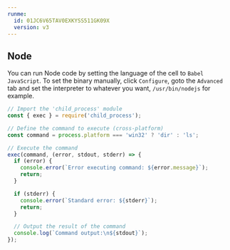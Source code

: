 ```yaml
---
runme:
  id: 01JC6V65TAV0EXKYSS511GK09X
  version: v3
---
```


## Node

You can run Node code by setting the language of the cell to `Babel JavaScript`. To set the binary manually, click `Configure`, goto the `Advanced` tab and set the interpreter to whatever you want, `/usr/bin/nodejs` for example.

```javascript {"id":"01JC6RX7NJSEA7XPBPW78Z88BC","name":"node-greeting"}
// Import the 'child_process' module
const { exec } = require('child_process');

// Define the command to execute (cross-platform)
const command = process.platform === 'win32' ? 'dir' : 'ls';

// Execute the command
exec(command, (error, stdout, stderr) => {
  if (error) {
    console.error(`Error executing command: ${error.message}`);
    return;
  }

  if (stderr) {
    console.error(`Standard error: ${stderr}`);
    return;
  }

  // Output the result of the command
  console.log(`Command output:\n${stdout}`);
});
```
